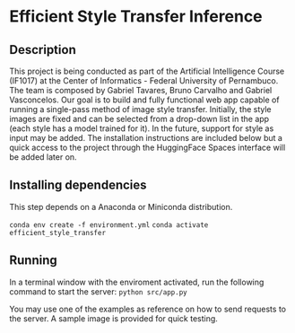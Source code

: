 # Efficient Style Transfer Inference

## Description

This project is being conducted as part of the Artificial Intelligence Course (IF1017) at the Center of Informatics - Federal University of Pernambuco. The team is composed by Gabriel Tavares, Bruno Carvalho and Gabriel Vasconcelos. Our goal is to build and fully functional web app capable of running a single-pass method of image style transfer. Initially, the style images are fixed and can be selected from a drop-down list in the app (each style has a model trained for it). In the future, support for style as input may be added. The installation instructions are included below but a quick access to the project through the HuggingFace Spaces interface will be added later on.

## Installing dependencies
This step depends on a Anaconda or Miniconda distribution.

`conda env create -f environment.yml`
`conda activate efficient_style_transfer`

## Running

In a terminal window with the enviroment activated, run the following command to start the server:
`python src/app.py`

You may use one of the examples as reference on how to send requests to the server. A sample image is provided for quick testing.